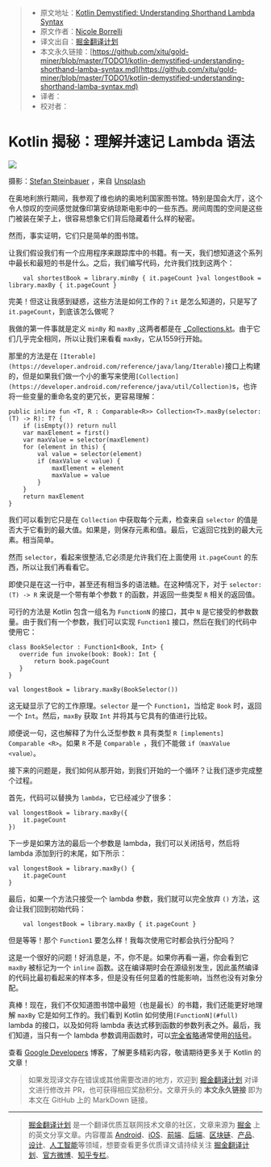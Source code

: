 > * 原文地址：[Kotlin Demystified: Understanding Shorthand Lambda Syntax](https://medium.com/google-developers/kotlin-demystified-understanding-shorthand-lamba-syntax-74724028dcc5)
> * 原文作者：[Nicole Borrelli](https://medium.com/@borrelli?source=post_header_lockup)
> * 译文出自：[掘金翻译计划](https://github.com/xitu/gold-miner)
> * 本文永久链接：[https://github.com/xitu/gold-miner/blob/master/TODO1/kotlin-demystified-understanding-shorthand-lamba-syntax.md](https://github.com/xitu/gold-miner/blob/master/TODO1/kotlin-demystified-understanding-shorthand-lamba-syntax.md)
> * 译者：
> * 校对者：

# Kotlin 揭秘：理解并速记 Lambda 语法

![](https://cdn-images-1.medium.com/max/1600/1*bNXslQsg8CYCyD5-1MkK5A.jpeg)

摄影：[Stefan Steinbauer](https://unsplash.com/photos/HK8IoD-5zpg?utm_source=unsplash&utm_medium=referral&utm_content=creditCopyText) ，来自 [Unsplash](https://unsplash.com/search/photos/secret?utm_source=unsplash&utm_medium=referral&utm_content=creditCopyText)

在奥地利旅行期间，我参观了维也纳的奥地利国家图书馆。特别是国会大厅，这个令人惊叹的空间感觉就像印第安纳琼斯电影中的一些东西。房间周围的空间是这些门被装在架子上，很容易想象它们背后隐藏着什么样的秘密。

然而，事实证明，它们只是简单的图书馆。

让我们假设我们有一个应用程序来跟踪库中的书籍。有一天，我们想知道这个系列中最长和最短的书是什么。之后，我们编写代码，允许我们找到这两个：
```
    val shortestBook = library.minBy { it.pageCount }val longestBook = library.maxBy { it.pageCount }
```

完美！但这让我感到疑惑，这些方法是如何工作的？`it` 是怎么知道的，只是写了 `it.pageCount`，到底该怎么做呢？

我做的第一件事就是定义 `minBy` 和 `maxBy` ,这两者都是在 [_Collections.kt](https://github.com/JetBrains/kotlin/blob/1.2.50/libraries/stdlib/common/src/generated/_Collections.kt)。由于它们几乎完全相同，所以让我们来看看 `maxBy`，它从1559行开始。

那里的方法是在 `[Iterable](https://developer.android.com/reference/java/lang/Iterable)`接口上构建的，但是如果我们做一个小的重写来使用`[Collection](https://developer.android.com/reference/java/util/Collection)`s，也许将一些变量的重命名变的更冗长，更容易理解：

```
public inline fun <T, R : Comparable<R>> Collection<T>.maxBy(selector: (T) -> R): T? {
    if (isEmpty()) return null
    var maxElement = first()
    var maxValue = selector(maxElement)
    for (element in this) {
        val value = selector(element)
        if (maxValue < value) {
            maxElement = element
            maxValue = value
        }
    }
    return maxElement
}
```

我们可以看到它只是在 `Collection` 中获取每个元素，检查来自 `selector` 的值是否大于它看到的最大值。如果是，则保存元素和值。最后，它返回它找到的最大元素。相当简单。

然而 `selector`，看起来很整洁,它必须是允许我们在上面使用 `it.pageCount` 的东西，所以让我们再看看它。

即使只是在这一行中，甚至还有相当多的语法糖。在这种情况下，对于 `selector: (T) -> R` 来说是一个带有单个参数 `T` 的函数，并返回一些类型 `R` 相关的返回值。

可行的方法是 Kotlin 包含一组名为 `FunctionN` 的接口，其中 `N` 是它接受的参数数量。由于我们有一个参数，我们可以实现 `Function1` 接口，然后在我们的代码中使用它：

```
class BookSelector : Function1<Book, Int> {
   override fun invoke(book: Book): Int {
       return book.pageCount
   }
}
 
val longestBook = library.maxBy(BookSelector())
```

这无疑显示了它的工作原理。`selector` 是一个 `Function1`，当给定 `Book` 时，返回一个 `Int`。然后，`maxBy` 获取 `Int` 并将其与它具有的值进行比较。

顺便说一句，这也解释了为什么泛型参数 `R` 具有类型 `R [implements] Comparable <R>`。如果 `R` 不是 `Comparable `，我们不能做 `if（maxValue <value）`。

接下来的问题是，我们如何从那开始，到我们开始的一个循环？让我们逐步完成整个过程。

首先，代码可以替换为 `lambda`，它已经减少了很多：
```
val longestBook = library.maxBy({
    it.pageCount
})
```

下一步是如果方法的最后一个参数是 lambda，我们可以关闭括号，然后将 lambda 添加到行的末尾，如下所示：
```
val longestBook = library.maxBy() {
    it.pageCount
}
```

最后，如果一个方法只接受一个 lambda 参数，我们就可以完全放弃 `()` 方法，这会让我们回到初始代码：
```
    val longestBook = library.maxBy { it.pageCount }
```

但是等等！那个 `Function1` 要怎么样！我每次使用它时都会执行分配吗？

这是一个很好的问题！好消息是，不，你不是。如果你再看一遍，你会看到它 `maxBy` 被标记为一个 `inline` 函数。这在编译期时会在源级别发生，因此虽然编译的代码比最初看起来的样本多，但是没有任何显着的性能影响，当然也没有对象分配。

真棒！现在，我们不仅知道图书馆中最短（也是最长）的书籍，我们还能更好地理解 `maxBy` 它是如何工作的。我们看到 Kotlin 如何使用`[FunctionN](#full)` lambda 的接口，以及如何将 lambda 表达式移到函数的参数列表之外。最后，我们知道，当只有一个 lambda 参数调用函数时，可以[完全省略](https://medium.com/google-developers/kotlin-demystified-understanding-shorthand-lamba-syntax-74724028dcc5#noparen)通常使用[的括号](https://medium.com/google-developers/kotlin-demystified-understanding-shorthand-lamba-syntax-74724028dcc5#noparen)。

查看 [Google Developers](https://medium.com/google-developers) 博客，了解更多精彩内容，敬请期待更多关于 Kotlin 的文章！

> 如果发现译文存在错误或其他需要改进的地方，欢迎到 [掘金翻译计划](https://github.com/xitu/gold-miner) 对译文进行修改并 PR，也可获得相应奖励积分。文章开头的 **本文永久链接** 即为本文在 GitHub 上的 MarkDown 链接。


---

> [掘金翻译计划](https://github.com/xitu/gold-miner) 是一个翻译优质互联网技术文章的社区，文章来源为 [掘金](https://juejin.im) 上的英文分享文章。内容覆盖 [Android](https://github.com/xitu/gold-miner#android)、[iOS](https://github.com/xitu/gold-miner#ios)、[前端](https://github.com/xitu/gold-miner#前端)、[后端](https://github.com/xitu/gold-miner#后端)、[区块链](https://github.com/xitu/gold-miner#区块链)、[产品](https://github.com/xitu/gold-miner#产品)、[设计](https://github.com/xitu/gold-miner#设计)、[人工智能](https://github.com/xitu/gold-miner#人工智能)等领域，想要查看更多优质译文请持续关注 [掘金翻译计划](https://github.com/xitu/gold-miner)、[官方微博](http://weibo.com/juejinfanyi)、[知乎专栏](https://zhuanlan.zhihu.com/juejinfanyi)。
